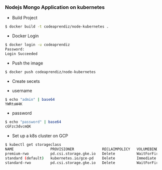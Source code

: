 
### Nodejs Mongo Application on kubernetes

- Build Project

```bash
$ docker build -t codeaprendiz/node-kubernetes .  
```

- Docker Login

```bash
$ docker login -u codeaprendiz                  
Password: 
Login Succeeded
```

- Push the image

```bash
$ docker push codeaprendiz/node-kubernetes                                    
```


- Create secets

 - username
```bash
$ echo "admin" | base64
YWRtaW4K
```

 - password
 
```bash
$ echo "password" | base64
cGFzc3dvcmQK
```



- Set up a k8s cluster on GCP

```bash
$ kubectl get storageclass
NAME                 PROVISIONER             RECLAIMPOLICY   VOLUMEBINDINGMODE      ALLOWVOLUMEEXPANSION   AGE
premium-rwo          pd.csi.storage.gke.io   Delete          WaitForFirstConsumer   true                   3m6s
standard (default)   kubernetes.io/gce-pd    Delete          Immediate              true                   3m6s
standard-rwo         pd.csi.storage.gke.io   Delete          WaitForFirstConsumer   true                   3m6s
```